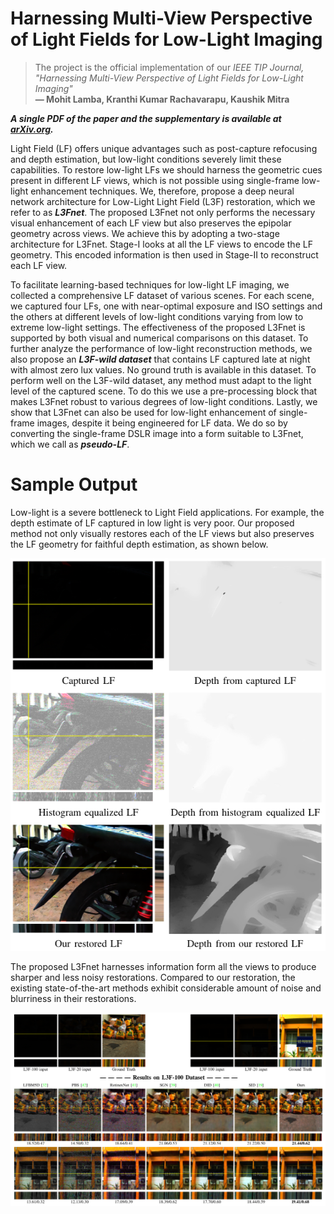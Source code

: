 # Harnessing Multi-View Perspective of Light Fields for Low-Light Imaging

> The project is the official implementation of our *IEEE TIP Journal, "Harnessing Multi-View Perspective of Light Fields for Low-Light Imaging"*<br>  **&mdash; Mohit Lamba, Kranthi Kumar Rachavarapu, Kaushik Mitra**

***A single PDF of the paper and the supplementary is available at [arXiv.org](https://arxiv.org/abs/2003.02438).***

Light Field (LF) offers unique advantages such as post-capture refocusing and depth estimation, but low-light conditions severely limit these capabilities.
To restore low-light LFs we should harness the geometric cues present in different LF views, which is not possible using single-frame low-light enhancement techniques. We, therefore, propose a deep neural network architecture for Low-Light Light Field (L3F) restoration, which we refer to as ***L3Fnet***. The proposed L3Fnet not only performs the necessary visual enhancement of each LF view but also preserves the epipolar geometry across views. We achieve this by adopting a two-stage architecture for L3Fnet. Stage-I looks at all the LF views to encode the LF geometry. This encoded information is then used in Stage-II to reconstruct each LF view. 

To facilitate learning-based techniques for low-light LF imaging, we collected a comprehensive LF dataset of various scenes. For each scene, we captured four LFs, one with near-optimal exposure and ISO settings and the others at different levels of low-light conditions varying from low to extreme low-light settings. The effectiveness of the proposed L3Fnet is supported by both visual and numerical comparisons on this dataset. To further analyze the performance of low-light reconstruction methods, we also propose an ***L3F-wild dataset*** that contains LF captured late at night with almost zero lux values. No ground truth is available in this dataset. To perform well on the L3F-wild dataset, any method must adapt to the light level of the captured scene. To do this we use a pre-processing block that makes L3Fnet robust to various degrees of low-light conditions. Lastly, we show that L3Fnet can also be used for low-light enhancement of single-frame images, despite it being engineered for LF data. We do so by converting the single-frame DSLR image into a form suitable to L3Fnet, which we call as ***pseudo-LF***.

# Sample Output
Low-light is a severe bottleneck to Light Field applications.
For example, the depth estimate of LF captured in low light is very poor. Our
proposed method not only visually restores each of the LF views but also
preserves the LF geometry for faithful depth estimation, as shown below.
<p align="center">
  <img src="https://raw.githubusercontent.com/MohitLamba94/L3Fnet/main/imgs/title_fig.png">
</p> 

The proposed L3Fnet harnesses information form all the views to produce sharper and less noisy restorations. Compared to our restoration, the existing state-of-the-art methods exhibit considerable amount of noise and blurriness in their restorations. 

<p align="center">
  <img src="https://github.com/MohitLamba94/L3Fnet/blob/main/imgs/fig2.png?raw=true">
</p>
